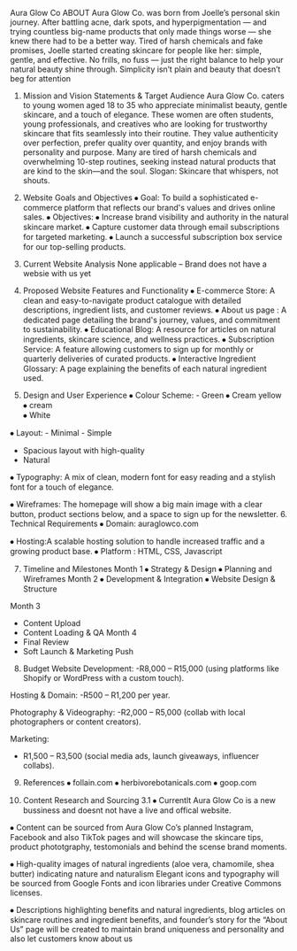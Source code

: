 Aura Glow Co
ABOUT 
Aura Glow Co. was born from Joelle’s personal skin journey. After battling acne, dark spots, and hyperpigmentation — and trying countless big-name products that only made things worse — she knew there had to be a better way.
Tired of harsh chemicals and fake promises, Joelle started creating skincare for people like her: simple, gentle, and effective. No frills, no fuss — just the right balance to help your natural beauty shine through.
Simplicity isn’t plain and beauty that doesn’t beg for attention
1. Mission and Vision Statements & Target Audience
Aura Glow Co. caters to young women aged 18 to 35 who appreciate minimalist beauty, gentle skincare, and a touch of elegance. These women are often students, young professionals, and creatives who are looking for trustworthy skincare that fits seamlessly into their routine.
They value authenticity over perfection, prefer quality over quantity, and enjoy brands with personality and purpose. Many are tired of harsh chemicals and overwhelming 10-step routines, seeking instead natural products that are kind to the skin—and the soul. 
Slogan: Skincare that whispers, not shouts.
2. Website Goals and Objectives
⦁	Goal: To build a sophisticated e-commerce platform that reflects our brand's values and drives online sales.
⦁	Objectives:
⦁	Increase brand visibility and authority in the natural skincare market.
⦁	Capture customer data through email subscriptions for targeted marketing.
⦁	Launch a successful subscription box service for our top-selling products.
3. Current Website Analysis
None applicable – Brand does not have a websie with us yet 

4. Proposed Website Features and Functionality
⦁	 E-commerce Store: A clean and easy-to-navigate product catalogue with detailed descriptions, ingredient lists, and customer reviews.
⦁	About us page :  A dedicated page detailing the brand's journey, values, and commitment to sustainability.
⦁	Educational Blog: A resource for articles on natural ingredients, skincare science, and wellness practices.
⦁	Subscription Service: A feature allowing customers to sign up for monthly or quarterly deliveries of curated products.
⦁	Interactive Ingredient Glossary: A page explaining the benefits of each natural ingredient used.
5. Design and User Experience
⦁	Colour Scheme:  	-      Green 
⦁	Cream yellow 			
⦁	cream	
⦁	White  	

⦁	Layout:		- Minimal
 			- Simple
- Spacious layout with high-quality
- Natural

⦁	Typography:	A mix of clean, modern font for easy reading and a stylish font for a 		touch of elegance.

⦁	Wireframes:	The homepage will show a big main image with a clear button, 			product sections below, and a space to sign up for the newsletter.
6. Technical Requirements
⦁	Domain: auraglowco.com

⦁	Hosting:A scalable hosting solution to handle increased traffic and a growing product base.
⦁	Platform : HTML, CSS, Javascript 

7. Timeline and Milestones
Month 1
⦁	Strategy & Design
⦁	Planning and Wireframes
Month 2 
⦁	Development & Integration
⦁	Website Design & Structure

Month 3 
- Content Upload
- Content Loading & QA
 	Month 4 	
- Final Review 
- Soft Launch & Marketing Push

8. Budget
Website Development: 
-R8,000 – R15,000 (using platforms like Shopify or WordPress with a custom touch).

 Hosting & Domain: 
-R500 – R1,200 per year.
 
Photography & Videography: 
-R2,000 – R5,000 (collab with local photographers or content creators).

 Marketing: 
- R1,500 – R3,500 (social media ads, launch giveaways, influencer collabs).
9. References
⦁	follain.com
⦁	herbivorebotanicals.com
⦁	goop.com






3. Content Research and Sourcing
3.1 
⦁	Currentlt Aura Glow Co is a new bussiness and doesnt not have a live and offical website. 

⦁	Content can be sourced from Aura Glow Co’s planned Instagram, Facebook and also TikTok pages and will showcase the skincare tips, product phototgraphy, testomonials and behind the scense brand moments. 

⦁	High-quality images of natural ingredients (aloe vera, chamomile, shea butter) indicating nature and naturalism  Elegant icons and typography will be sourced from Google Fonts and icon libraries under Creative Commons licenses.

⦁	Descriptions highlighting benefits and natural ingredients, blog articles on skincare routines and ingredient benefits, and founder’s story for the “About Us” page will be created to maintain brand uniqueness and personality and also let customers know about us 
